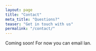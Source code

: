 ```yaml
---
layout: page
title: "Contact"
meta_title: "Questions?"
teaser: "Get in touch with us"
permalink: "/contact/"
---
```


Coming soon! For now you can email Ian. 
